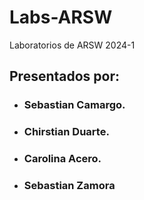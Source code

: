 # Labs-ARSW
Laboratorios de ARSW 2024-1

## Presentados por:
* ### Sebastian Camargo.
* ### Chirstian Duarte.
* ### Carolina Acero.
* ### Sebastian Zamora
